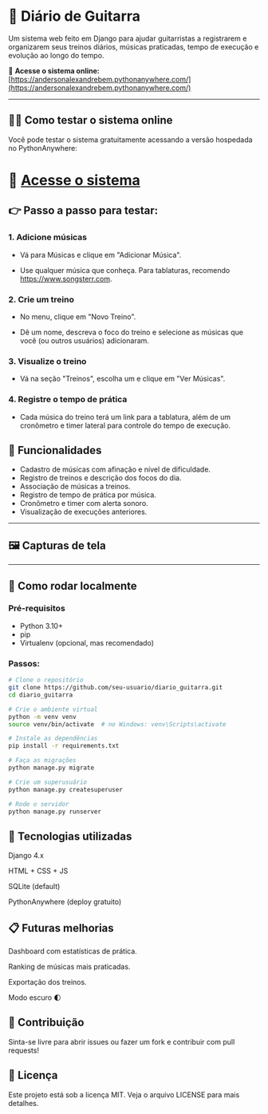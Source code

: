 # 🎸 Diário de Guitarra

Um sistema web feito em Django para ajudar guitarristas a registrarem e organizarem seus treinos diários, músicas praticadas, tempo de execução e evolução ao longo do tempo.

🔗 **Acesse o sistema online:**  
[https://andersonalexandrebem.pythonanywhere.com/](https://andersonalexandrebem.pythonanywhere.com/)

---
## 👨‍💻 Como testar o sistema online
Você pode testar o sistema gratuitamente acessando a versão hospedada no PythonAnywhere:

# 🔗 [Acesse o sistema](https://andersonalexandrebem.pythonanywhere.com/)

## 👉 Passo a passo para testar:
  ### 1. Adicione músicas

  - Vá para Músicas e clique em "Adicionar Música".

  - Use qualquer música que conheça. Para tablaturas, recomendo https://www.songsterr.com.

  ### 2. Crie um treino

  - No menu, clique em "Novo Treino".

  - Dê um nome, descreva o foco do treino e selecione as músicas que você (ou outros usuários) adicionaram.

  ### 3. Visualize o treino

  - Vá na seção "Treinos", escolha um e clique em "Ver Músicas".

  ### 4. Registre o tempo de prática

  - Cada música do treino terá um link para a tablatura, além de um cronômetro e timer lateral para controle do tempo de execução.



## 🧠 Funcionalidades

- Cadastro de músicas com afinação e nível de dificuldade.
- Registro de treinos e descrição dos focos do dia.
- Associação de músicas a treinos.
- Registro de tempo de prática por música.
- Cronômetro e timer com alerta sonoro.
- Visualização de execuções anteriores.

---

## 🖼️ Capturas de tela



---

## 🚀 Como rodar localmente

### Pré-requisitos

- Python 3.10+
- pip
- Virtualenv (opcional, mas recomendado)

### Passos:

```bash
# Clone o repositório
git clone https://github.com/seu-usuario/diario_guitarra.git
cd diario_guitarra

# Crie o ambiente virtual
python -m venv venv
source venv/bin/activate  # no Windows: venv\Scripts\activate

# Instale as dependências
pip install -r requirements.txt

# Faça as migrações
python manage.py migrate

# Crie um superusuário
python manage.py createsuperuser

# Rode o servidor
python manage.py runserver
```

## 📌 Tecnologias utilizadas
Django 4.x

HTML + CSS + JS

SQLite (default)

PythonAnywhere (deploy gratuito)

## 📋 Futuras melhorias
Dashboard com estatísticas de prática.

Ranking de músicas mais praticadas.

Exportação dos treinos.

Modo escuro 🌓

## 🤝 Contribuição

Sinta-se livre para abrir issues ou fazer um fork e contribuir com pull requests!

## 📄 Licença
Este projeto está sob a licença MIT. Veja o arquivo LICENSE para mais detalhes.


